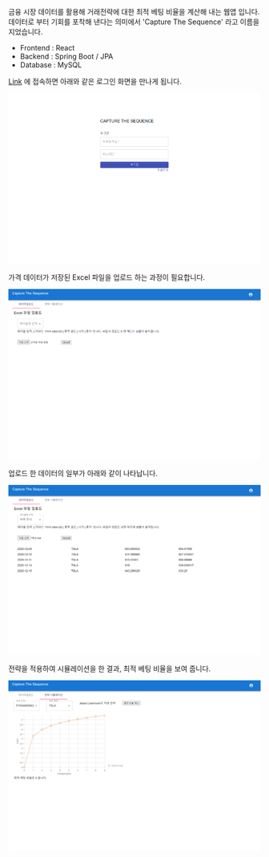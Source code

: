 금융 시장 데이터를 활용해 거래전략에 대한 최적 베팅 비율을 계산해 내는 웹앱 입니다.  데이터로 부터 기회를 포착해 낸다는 의미에서 'Capture The Sequence' 라고 이름을 지었습니다.

- Frontend : React
- Backend : Spring Boot / JPA
- Database : MySQL

[Link](http://3.35.254.243:3000/) 에 접속하면 아래와 같은 로그인 화면을 만나게 됩니다.

<img src="https://github.com/yunseokjeon/CaptureTheSequence/blob/master/Documents/images/02021.png?raw=true">

가격 데이터가 저장된 Excel 파일을 업로드 하는 과정이 필요합니다.

<img src="https://github.com/yunseokjeon/CaptureTheSequence/blob/master/Documents/images/02022.png?raw=true">

업로드 한 데이터의 일부가 아래와 같이 나타납니다.

<img src="https://github.com/yunseokjeon/CaptureTheSequence/blob/master/Documents/images/02023.png?raw=true">

전략을 적용하여 시뮬레이션을 한 결과, 최적 베팅 비율을 보여 줍니다.

<img src="https://github.com/yunseokjeon/CaptureTheSequence/blob/master/Documents/images/02024.png?raw=true">
